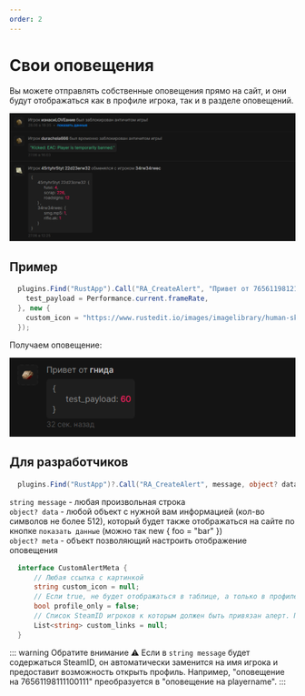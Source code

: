 ```yaml
---
order: 2
---
```


# Свои оповещения

Вы можете отправлять собственные оповещения прямо на сайт, и они будут отображаться как в профиле игрока, так и в разделе оповещений.

![An image](/assets/images/custom-alerts.png)

## Пример

```c#
  plugins.Find("RustApp").Call("RA_CreateAlert", "Привет от 76561198121100397", new {
    test_payload = Performance.current.frameRate,
  }, new {
    custom_icon = "https://www.rustedit.io/images/imagelibrary/human-skull.png",
  });
```

Получаем оповещение:

![An image](/assets/images/custom-alerts-example.png)

## Для разработчиков

```c#
  plugins.Find("RustApp")?.Call("RA_CreateAlert", message, object? data, object? meta)
```

`string message` - любая произвольная строка\
`object? data` - любой объект с нужной вам информацией (кол-во символов не более 512), который будет также отображаться на сайте по кнопке `показать данные` (можно так new { foo = "bar" })\
`object? meta` - объект позволяющий настроить отображение оповещения

```c#
  interface CustomAlertMeta {
      // Любая ссылка с картинкой
      string custom_icon = null;
      // Если true, не будет отображаться в таблице, а только в профиле игрока
      bool profile_only = false;
      // Список SteamID игроков к которым должен быть привязан алерт. По умолчанию те, чьи ID указаны в сообщении
      List<string> custom_links = null;
  }
```

::: warning Обратите внимание
⚠️ Если в `string message` будет содержаться SteamID, он автоматически заменится на имя игрока и предоставит возможность открыть профиль. Например, "оповещение на 76561198111100111" преобразуется в "оповещение на playername".
:::